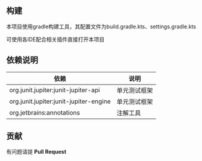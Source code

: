 ## 构建

本项目使用gradle构建工具，其配置文件为build.gradle.kts、settings.gradle.kts

可使用各IDE配合相关插件直接打开本项目

## 依赖说明

| 依赖                                     | 说明     |
|----------------------------------------|--------|
| org.junit.jupiter:junit-jupiter-api    | 单元测试框架 |
| org.junit.jupiter:junit-jupiter-engine | 单元测试框架 |
| org.jetbrains:annotations              | 注解工具   |

## 贡献

有问题请提 **Pull Request**
